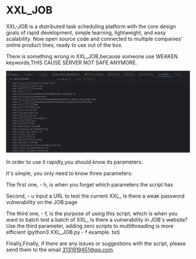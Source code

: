 # XXL_JOB
XXL-JOB is a distributed task scheduling platform with the core design goals of rapid development, simple learning, lightweight, and easy scalability. Now open source code and connected to multiple companies' online product lines, ready to use out of the box.

There is something wrong in XXL_JOB,because someone use WEAKEN keywords,THIS CAUSE SERVER NOT SAFE ANYMORE.

![image](https://github.com/Despacito01/XXL_JOB/blob/main/result1.png?raw=true)


In order to use it rapidly,you should know its parameters:

It's simple, you only need to know three parameters:

  The first one, - h, is when you forget which parameters the script has

  Second, - u input a URL to test the current XXL_ Is there a weak password vulnerability on the JOB page

  The third one, - f, is the purpose of using this script, which is when you want to batch test a batch of XXL_ Is there a vulnerability in JOB's website? Use the third parameter, adding zero scripts to multithreading is more efficient (python3 XXL_JOB.py - f example. txt)

Finally,Finally, if there are any issues or suggestions with the script, please send them to the email 3131919451@qq.com.

